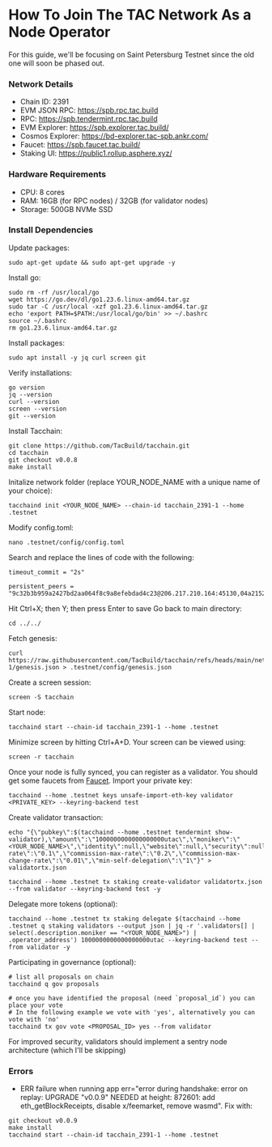 # How To Join The TAC Network As a Node Operator
For this guide, we'll be focusing on Saint Petersburg Testnet since the old one will soon be phased out.

### Network Details
- Chain ID: 2391
- EVM JSON RPC: https://spb.rpc.tac.build
- RPC: https://spb.tendermint.rpc.tac.build
- EVM Explorer: https://spb.explorer.tac.build/
- Cosmos Explorer: https://bd-explorer.tac-spb.ankr.com/
- Faucet: https://spb.faucet.tac.build/
- Staking UI: https://public1.rollup.asphere.xyz/

### Hardware Requirements
- CPU: 8 cores
- RAM: 16GB (for RPC nodes) / 32GB (for validator nodes)
- Storage: 500GB NVMe SSD

### Install Dependencies
Update packages:
```
sudo apt-get update && sudo apt-get upgrade -y
```
Install go:
```
sudo rm -rf /usr/local/go
wget https://go.dev/dl/go1.23.6.linux-amd64.tar.gz
sudo tar -C /usr/local -xzf go1.23.6.linux-amd64.tar.gz
echo 'export PATH=$PATH:/usr/local/go/bin' >> ~/.bashrc
source ~/.bashrc
rm go1.23.6.linux-amd64.tar.gz
```
Install packages:
```
sudo apt install -y jq curl screen git
```
Verify installations:
```
go version  
jq --version
curl --version
screen --version
git --version
```
Install Tacchain:
```
git clone https://github.com/TacBuild/tacchain.git
cd tacchain
git checkout v0.0.8
make install
```
Initalize network folder (replace YOUR_NODE_NAME with a unique name of your choice):
```
tacchaind init <YOUR_NODE_NAME> --chain-id tacchain_2391-1 --home .testnet
```
Modify config.toml:
```
nano .testnet/config/config.toml
```
Search and replace the lines of code with the following:
```
timeout_commit = "2s"

persistent_peers = "9c32b3b959a2427bd2aa064f8c9a8efebdad4c23@206.217.210.164:45130,04a2152eed9f73dc44779387a870ea6480c41fe7@206.217.210.164:45140,5aaaf8140262d7416ac53abe4e0bd13b0f582168@23.92.177.41:45110,ddb3e8b8f4d051e914686302dafc2a73adf9b0d2@23.92.177.41:45120"
```
Hit Ctrl+X; then Y; then press Enter to save
Go back to main directory:
```
cd ../../
```
Fetch genesis:
```
curl https://raw.githubusercontent.com/TacBuild/tacchain/refs/heads/main/networks/tacchain_2391-1/genesis.json > .testnet/config/genesis.json
```
Create a screen session:
```
screen -S tacchain
```
Start node:
```
tacchaind start --chain-id tacchain_2391-1 --home .testnet
```
Minimize screen by hitting Ctrl+A+D. Your screen can be viewed using:
```
screen -r tacchain
```
Once your node is fully synced, you can register as a validator. You should get some faucets from [Faucet](https://spb.faucet.tac.build/).
Import your private key:
```
tacchaind --home .testnet keys unsafe-import-eth-key validator <PRIVATE_KEY> --keyring-backend test
```
Create validator transaction:
```
echo "{\"pubkey\":$(tacchaind --home .testnet tendermint show-validator),\"amount\":\"1000000000000000000utac\",\"moniker\":\"<YOUR_NODE_NAME>\",\"identity\":null,\"website\":null,\"security\":null,\"details\":null,\"commission-rate\":\"0.1\",\"commission-max-rate\":\"0.2\",\"commission-max-change-rate\":\"0.01\",\"min-self-delegation\":\"1\"}" > validatortx.json

tacchaind --home .testnet tx staking create-validator validatortx.json --from validator --keyring-backend test -y
```
Delegate more tokens (optional):
```
tacchaind --home .testnet tx staking delegate $(tacchaind --home .testnet q staking validators --output json | jq -r '.validators[] | select(.description.moniker == "<YOUR_NODE_NAME>") | .operator_address') 1000000000000000000utac --keyring-backend test --from validator -y
```
Participating in governance (optional):
```
# list all proposals on chain
tacchaind q gov proposals

# once you have identified the proposal (need `proposal_id`) you can place your vote
# In the following example we vote with 'yes', alternatively you can vote with 'no'
tacchaind tx gov vote <PROPOSAL_ID> yes --from validator
```
For improved security, validators should implement a sentry node architecture (which I'll be skipping)

### Errors
- ERR failure when running app err="error during handshake: error on replay: UPGRADE "v0.0.9" NEEDED at height: 872601: add eth_getBlockReceipts, disable x/feemarket, remove wasmd". Fix with:
```
git checkout v0.0.9
make install
tacchaind start --chain-id tacchain_2391-1 --home .testnet
```